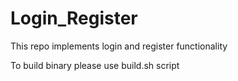 # Login_Register
This repo implements login and register functionality


To build binary please use build.sh script
